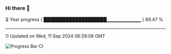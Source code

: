 ### Hi there 👋

⏳ Year progress { ████████████████████▁▁▁▁▁▁▁▁▁▁ } 69.47 %

---

⏰ Updated on Wed, 11 Sep 2024 06:29:08 GMT

![Progress Bar CI](https://github.com/ZhaoGui/ZhaoGui/workflows/Progress%20Bar%20CI/badge.svg)
